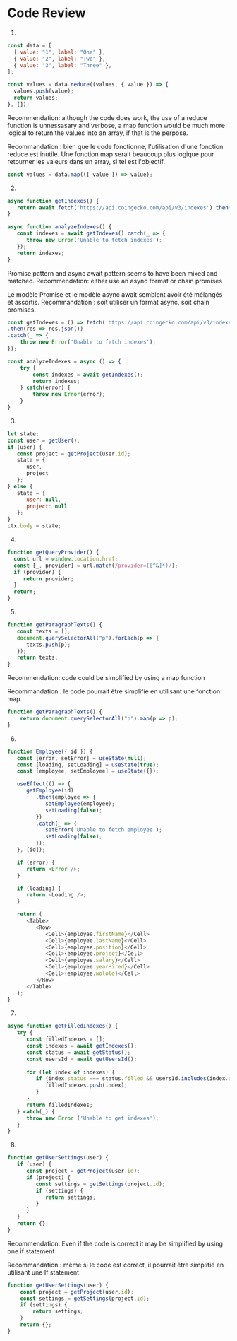 # Code Review

1.

```js
const data = [
  { value: "1", label: "One" },
  { value: "2", label: "Two" },
  { value: "3", label: "Three" },
];

const values = data.reduce((values, { value }) => {
  values.push(value);
  return values;
}, []);
```
Recommendation: although the code does work, the use of a reduce function is unnessasary and verbose, a map function would be much more logical to return the values into an array, if that is the perpose.

Recommandation : bien que le code fonctionne, l'utilisation d'une fonction reduce est inutile.  Une fonction map serait beaucoup plus logique pour retourner les valeurs dans un array, si tel est l'objectif.

```js
const values = data.map(({ value }) => value);

```

2. 

```js
async function getIndexes() {
   return await fetch('https://api.coingecko.com/api/v3/indexes').then(res => res.json());
}

async function analyzeIndexes() {
   const indexes = await getIndexes().catch(_ => {
      throw new Error('Unable to fetch indexes');
   });
   return indexes;
}
```
Promise pattern and async await pattern seems to have been mixed and matched. 
Recommendation: either use an async format or chain promises


Le modèle Promise et le modèle async await semblent avoir été mélangés et assortis. 
Recommandation : soit utiliser un format async, soit chain promises.

```js
const getIndexes = () => fetch('https://api.coingecko.com/api/v3/indexes')
.then(res => res.json())
.catch(_ => {
    throw new Error('Unable to fetch indexes');
});

const analyzeIndexes = async () => {
    try {
        const indexes = await getIndexes();
        return indexes;
    } catch(error) {
        throw new Error(error);
    }
}

```

3. 

```js
let state;
const user = getUser();
if (user) {
   const project = getProject(user.id);
   state = {
      user,
      project
   };
} else {
   state = {
      user: null,
      project: null
   };
}
ctx.body = state;
```

4. 

```js
function getQueryProvider() {
  const url = window.location.href;
  const [_, provider] = url.match(/provider=([^&]*)/);
  if (provider) {
     return provider;
  }
  return;
}
```

5. 

```js
function getParagraphTexts() {
   const texts = [];
   document.querySelectorAll("p").forEach(p => {
      texts.push(p);
   });
   return texts;
}
```
Recommendation: code could be simplified by using a map function

Recommandation : le code pourrait être simplifié en utilisant une fonction map.

```js
function getParagraphTexts() {
    return document.querySelectorAll("p").map(p => p);
}
```

6. 

```js
function Employee({ id }) {
   const [error, setError] = useState(null);
   const [loading, setLoading] = useState(true);
   const [employee, setEmployee] = useState({});

   useEffect(() => {
      getEmployee(id)
         .then(employee => {
            setEmployee(employee);
            setLoading(false);
         })
         .catch(_ => {
            setError('Unable to fetch employee');
            setLoading(false);
         });
   }, [id]);

   if (error) {
      return <Error />;
   }

   if (loading) {
      return <Loading />;
   }

   return (
      <Table>
         <Row>
            <Cell>{employee.firstName}</Cell>
            <Cell>{employee.lastName}</Cell>
            <Cell>{employee.position}</Cell>
            <Cell>{employee.project}</Cell>
            <Cell>{employee.salary}</Cell>
            <Cell>{employee.yearHired}</Cell>
            <Cell>{employee.wololo}</Cell>
         </Row>
      </Table>
   );
}
```

7. 

```js
async function getFilledIndexes() {
   try {
      const filledIndexes = [];
      const indexes = await getIndexes();
      const status = await getStatus();
      const usersId = await getUsersId();
      
      for (let index of indexes) {
         if (index.status === status.filled && usersId.includes(index.userId)) {
            filledIndexes.push(index);
         }
      }
      return filledIndexes;
   } catch(_) {
      throw new Error ('Unable to get indexes');
   }
}
```

8. 

```js
function getUserSettings(user) {
   if (user) {
      const project = getProject(user.id);
      if (project) {
         const settings = getSettings(project.id);
         if (settings) {
            return settings;
         }
      }
   }
   return {};
}
```
Recommendation: Even if the code is correct it may be simplified by using one if statement

Recommandation : même si le code est correct, il pourrait être simplifié en utilisant une If statement.

```js
function getUserSettings(user) {
    const project = getProject(user.id);
    const settings = getSettings(project.id);
    if (settings) {
        return settings;
    }
    return {};
}
```